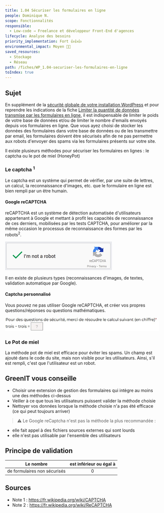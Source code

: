 ```yaml
---
title: 1.04 Sécuriser les formulaires en ligne
people: Dominique N.
scope: Fonctionnalités
responsible:
  - Low-code → Freelance et développeur Front-End d'agences
lifecycle: Analyse des besoins
priority_implementation: Fort 👍👍👍
environmental_impact: Moyen 🌱🌱
saved_resources:
  - Stockage
  - Réseau
path: /fiches/WP_1.04-securiser-les-formulaires-en-ligne
toIndex: true
---
```


## Sujet

En supplément de la [sécurité globale de votre installation WordPress](#TODO) et pour reprendre les indications de la fiche [Limiter la quantité de données transmise par les formulaires en ligne](./WP_1.03-limiter-la-quantite-de-donnees-transmise-par-les-formulaires-en-ligne.md), il est indispensable de limiter le poids de votre base de données et/ou de limiter le nombre d'emails envoyés depuis vos formulaires en ligne.
Que vous ayez choisi de stocker les données des formulaires dans votre base de données ou de les transmettre par email, les formulaires doivent être sécurisés afin de ne pas permettre aux robots d'envoyer des spams via les formulaires présents sur votre site.

Il existe plusieurs méthodes pour sécuriser les formulaires en lignes : le captcha ou le pot de miel (HoneyPot)

### Le captcha <sup>1</sup>

Le captcha est un système qui permet de vérifier, par une suite de lettres, un calcul, la reconnaissance d'images, etc. que le formulaire en ligne est bien rempli par un être humain.

#### Google reCAPTCHA

reCAPTCHA est un système de détection automatisée d'utilisateurs appartenant à Google et mettant à profit les capacités de reconnaissance de ces derniers, mobilisées par les tests CAPTCHA, pour améliorer par la même occasion le processus de reconnaissance des formes par les robots<sup>2</sup>.

![recaptcha.jpg](medias_35/recaptcha.jpg)

Il en existe de plusieurs types (reconnaissances d'images, de textes, validation automatique par Google).

#### Captcha personnalisé

Vous pouvez ne pas utiliser Google reCAPTCHA, et créer vos propres questions/réponses ou questions mathématiques.

![captcha-calcul.jpg](medias_35/captcha-calcul.jpg)

### Le Pot de miel

La méthode pot de miel est efficace pour éviter les spams. Un champ est ajouté dans le code du site, mais non visible pour les utilisateurs. Ainsi, s'il est rempli, c'est que l'utilisateur est un robot.

## GreenIT vous conseille

- Choisir une extension de gestion des formulaires qui intègre au moins une des méthodes ci-dessus
- Veiller à ce que tous les utilisateurs puissent valider la méthode choisie
- Nettoyer vos données lorsque la méthode choisie n'a pas été efficace (ce qui peut toujours arriver)

> ⚠️ Le Google reCaptcha n'est pas la méthode la plus recommandée :

- elle fait appel à des fichiers sources externes qui sont lourds
- elle n'est pas utilisable par l'ensemble des utilisateurs

## Principe de validation

| Le nombre                    | est inférieur ou égal à |
| ---------------------------- | :---------------------: |
| de formulaires non sécurisés |            0            |

## Sources

- Note 1 : https://fr.wikipedia.org/wiki/CAPTCHA
- Note 2 : https://fr.wikipedia.org/wiki/ReCAPTCHA
